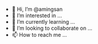 - 👋 Hi, I’m @amingsan
- 👀 I’m interested in ...
- 🌱 I’m currently learning ...
- 💞️ I’m looking to collaborate on ...
- 📫 How to reach me ...

<!---
amingsan/amingsan is a ✨ special ✨ repository because its `README.md` (this file) appears on your GitHub profile.
You can click the Preview link to take a look at your changes.
--->
